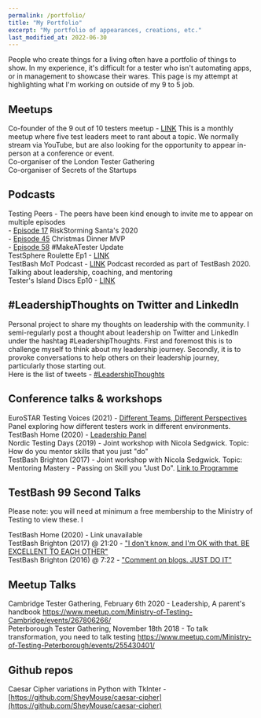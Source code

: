 ```yaml
---
permalink: /portfolio/
title: "My Portfolio"
excerpt: "My portfolio of appearances, creations, etc."
last_modified_at: 2022-06-30
---
```


People who create things for a living often have a portfolio of things to show. In my experience, it's difficult for a tester who isn't automating apps, or in management to showcase their wares. This page is my attempt at highlighting what I'm working on outside of my 9 to 5 job.


## Meetups

Co-founder of the 9 out of 10 testers meetup - [LINK](https://www.youtube.com/channel/UC7Dujxx8BED6hEzPkz6JqJA) This is a monthly meetup where five test leaders meet to rant about a topic. We normally stream via YouTube, but are also looking for the opportunity to appear in-person at a conference or event.  
Co-organiser of the London Tester Gathering  
Co-organiser of Secrets of the Startups  

## Podcasts

Testing Peers  -  The peers have been kind enough to invite me to appear on multiple episodes  
    - [Episode 17](https://testingpeers.com/?p=562) RiskStorming Santa's 2020  
    - [Episode 45](https://testingpeers.com/?p=1437) Christmas Dinner MVP  
    - [Episode 58](https://testingpeers.com/?p=2682) #MakeATester Update  
TestSphere Roulette Ep1 - [LINK](https://podcasts.apple.com/gb/podcast/testsphere-roulette-episode-1-chris-armstrong-rachel/id1046372364?i=1000526209849)  
TestBash MoT Podcast - [LINK](https://www.ministryoftesting.com/dojo/lessons/mot-podcast-adam-meets-lindsay-strydom-shey-crompton) Podcast recorded as part of TestBash 2020. Talking about leadership, coaching, and mentoring  
Tester's Island Discs Ep10 - [LINK](https://www.ministryoftesting.com/dojo/lessons/testers-island-discs-ep-10-shey-crompton)  


## #LeadershipThoughts on Twitter and LinkedIn
Personal project to share my thoughts on leadership with the community. I semi-regularly post a thought about leadership on Twitter and LinkedIn under the hashtag #LeadershipThoughts. First and foremost this is to challenge myself to think about my leadership journey. Secondly, it is to provoke conversations to help others on their leadership journey, particularly those starting out.  
Here is the list of tweets - [#LeadershipThoughts](https://twitter.com/search?q=\(%23LeadershipThoughts\)%20\(from%3ASheyMouse\)&src=typed_query&f=live)

## Conference talks & workshops

EuroSTAR Testing Voices (2021) - [Different Teams, Different Perspectives](https://huddle.eurostarsoftwaretesting.com/resources/people-skills/different-teams-different-testers/?utm_source=twitter&utm_medium=social&utm_campaign=testingvoices) Panel exploring how different testers work in different environments.  
TestBash Home (2020) - [Leadership Panel](https://www.ministryoftesting.com/dojo/series/testbash-home/lessons/testbash-panel-leadership)  
Nordic Testing Days (2019)  - Joint workshop with Nicola Sedgwick. Topic: How do you mentor skills that you just "do"  
TestBash Brighton (2017) - Joint workshop with Nicola Sedgwick. Topic: Mentoring Mastery - Passing on Skill you "Just Do". [Link to Programme](/assets/images/TestBashBrighton2017Schedule.png)  


## TestBash 99 Second Talks

Please note: you will need at minimum a free membership to the Ministry of Testing to view these.  I

TestBash Home (2020) - Link unavailable  
TestBash Brighton (2017) @ 21:20 - ["I don't know, and I'm OK with that. BE EXCELLENT TO EACH OTHER"](https://www.ministryoftesting.com/dojo/series/99-second-talks-from-testbash/lessons/99-second-talks-testbash-brighton-2017)  
TestBash Brighton (2016) @ 7:22 - ["Comment on blogs. JUST DO IT"](https://www.ministryoftesting.com/dojo/series/99-second-talks-from-testbash/lessons/99-second-talks-testbash-brighton-2016)  

## Meetup Talks

Cambridge Tester Gathering, February 6th 2020 - Leadership, A parent's handbook https://www.meetup.com/Ministry-of-Testing-Cambridge/events/267806266/  
Peterborough Tester Gathering, November 18th 2018 - To talk transformation, you need to talk testing https://www.meetup.com/Ministry-of-Testing-Peterborough/events/255430401/  


## Github repos

Caesar Cipher variations in Python with TkInter - [https://github.com/SheyMouse/caesar-cipher](https://github.com/SheyMouse/caesar-cipher)  


